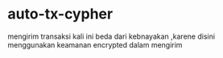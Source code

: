 # auto-tx-cypher
mengirim transaksi kali ini beda dari kebnayakan ,karene disini menggunakan keamanan encrypted dalam mengirim
